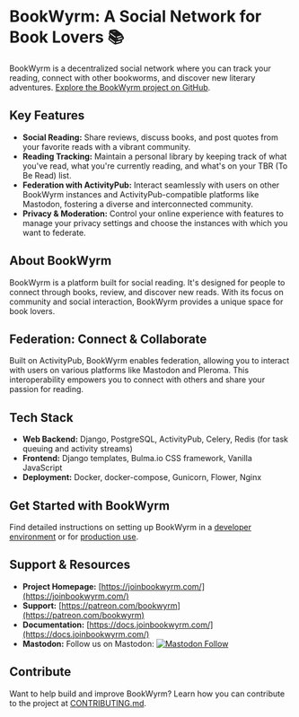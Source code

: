 # BookWyrm: A Social Network for Book Lovers 📚

BookWyrm is a decentralized social network where you can track your reading, connect with other bookworms, and discover new literary adventures.  [Explore the BookWyrm project on GitHub](https://github.com/bookwyrm-social/bookwyrm).

## Key Features

*   **Social Reading:** Share reviews, discuss books, and post quotes from your favorite reads with a vibrant community.
*   **Reading Tracking:** Maintain a personal library by keeping track of what you've read, what you're currently reading, and what's on your TBR (To Be Read) list.
*   **Federation with ActivityPub:** Interact seamlessly with users on other BookWyrm instances and ActivityPub-compatible platforms like Mastodon, fostering a diverse and interconnected community.
*   **Privacy & Moderation:** Control your online experience with features to manage your privacy settings and choose the instances with which you want to federate.

## About BookWyrm

BookWyrm is a platform built for social reading. It's designed for people to connect through books, review, and discover new reads. With its focus on community and social interaction, BookWyrm provides a unique space for book lovers.

## Federation: Connect & Collaborate

Built on ActivityPub, BookWyrm enables federation, allowing you to interact with users on various platforms like Mastodon and Pleroma. This interoperability empowers you to connect with others and share your passion for reading.

## Tech Stack

*   **Web Backend:** Django, PostgreSQL, ActivityPub, Celery, Redis (for task queuing and activity streams)
*   **Frontend:** Django templates, Bulma.io CSS framework, Vanilla JavaScript
*   **Deployment:** Docker, docker-compose, Gunicorn, Flower, Nginx

## Get Started with BookWyrm

Find detailed instructions on setting up BookWyrm in a [developer environment](https://docs.joinbookwyrm.com/install-dev.html) or for [production use](https://docs.joinbookwyrm.com/install-prod.html).

## Support & Resources

*   **Project Homepage:** [https://joinbookwyrm.com/](https://joinbookwyrm.com/)
*   **Support:** [https://patreon.com/bookwyrm](https://patreon.com/bookwyrm)
*   **Documentation:** [https://docs.joinbookwyrm.com/](https://docs.joinbookwyrm.com/)
*   **Mastodon:** Follow us on Mastodon:  [![Mastodon Follow](https://img.shields.io/mastodon/follow/000146121?domain=https%3A%2F%2Ftech.lgbt&style=social)](https://tech.lgbt/@bookwyrm)

## Contribute

Want to help build and improve BookWyrm?  Learn how you can contribute to the project at [CONTRIBUTING.md](https://github.com/bookwyrm-social/bookwyrm/blob/main/CONTRIBUTING.md).